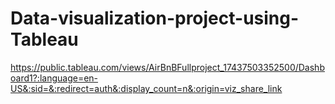 # Data-visualization-project-using-Tableau

https://public.tableau.com/views/AirBnBFullproject_17437503352500/Dashboard1?:language=en-US&:sid=&:redirect=auth&:display_count=n&:origin=viz_share_link
